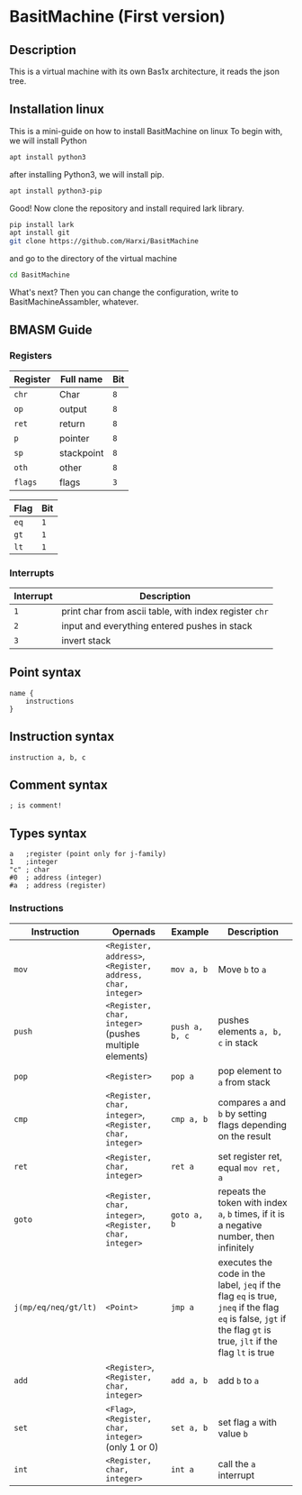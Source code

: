 # BasitMachine (First version)
## Description
This is a virtual machine with its own Bas1x architecture, it reads the json tree.

## Installation linux

This is a mini-guide on how to install BasitMachine on linux
To begin with, we will install Python

```sh
apt install python3
```

after installing Python3, we will install pip.

```sh
apt install python3-pip
```

Good! Now clone the repository and install required lark library. 
```sh
pip install lark
apt install git
git clone https://github.com/Harxi/BasitMachine
```
 and go to the directory of the virtual machine
```sh
cd BasitMachine
```

What's next? Then you can change the configuration, write to BasitMachineAssambler, whatever.

## BMASM Guide
### Registers

| Register | Full name  | Bit |
|----------|------------|-----|
| `chr`    | Char       | `8` |
| `op`     | output     | `8` |
| `ret`    | return     | `8` |
| `p`      | pointer    | `8` |
| `sp`     | stackpoint | `8` |
| `oth`    | other      | `8` |
| `flags`  | flags      | `3` |

| Flag | Bit |
|------|-----|
| `eq` | `1` |
| `gt` | `1` |
| `lt` | `1` |

### Interrupts

| Interrupt | Description                                           | 
|-----------|-------------------------------------------------------|
| `1`       | print char from ascii table, with index register `chr`
| `2`       | input and everything entered pushes in stack
| `3`       | invert stack                                          |   

## Point syntax

```bmasm
name {
    instructions
}
```

## Instruction syntax

```bmasm
instruction a, b, c
```

## Comment syntax

```bmasm
; is comment!
```

## Types syntax

```bmasm
a   ;register (point only for j-family)
1   ;integer
"c" ; char
#0  ; address (integer)
#a  ; address (register)
```

### Instructions
| Instruction          | Opernads                                                    | Example        | Description                                                                                                                                                      |   
|----------------------|-------------------------------------------------------------|----------------|------------------------------------------------------------------------------------------------------------------------------------------------------------------|
| `mov`                | `<Register, address>`, `<Register, address, char, integer>` | `mov a, b`     | Move `b` to `a`                                                                                                                                                  |   
| `push`               | `<Register, char, integer>` (pushes multiple elements)      | `push a, b, c` | pushes elements `a, b, c` in stack                                                                                                                               |   
| `pop`                | `<Register>`                                                | `pop a`        | pop element to `a` from stack                                                                                                                                    |   
| `cmp`                | `<Register, char, integer>`, `<Register, char, integer>`    | `cmp a, b`     | compares `a` and `b` by setting flags depending on the result                                                                                                    |   
| `ret`                | `<Register, char, integer>`                                 | `ret a`        | set register ret, equal `mov ret, a`                                                                                                                             |   
| `goto`               | `<Register, char, integer>`, `<Register, char, integer>`    | `goto a, b`    | repeats the token with index `a`, `b` times, if it is a negative number, then infinitely                                                                         |   
| `j(mp/eq/neq/gt/lt)` | `<Point>`                                                   | `jmp a`        | executes the code in the label, `jeq` if the flag `eq` is true, `jneq` if the flag `eq` is false, `jgt` if the flag `gt` is true, `jlt` if the flag `lt` is true |
| `add`                | `<Register>`, `<Register, char, integer>`                   | `add a, b`     | add `b` to `a`                                                                                                                                                   |
| `set`                | `<Flag>`, `<Register, char, integer>` (only 1 or 0)         | `set a, b`     | set flag `a` with value `b`                                                                                                                                      |
| `int`                | `<Register, char, integer>`                                 | `int a`        | call the `a` interrupt                                                                                                                                         |
